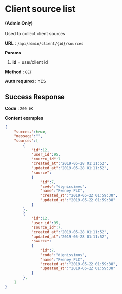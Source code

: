 # Client source list

#### (**Admin Only**)

Used to collect client sources

**URL** : `/api/admin/client/{id}/sources`

**Params**
1. **id** = user/client id

**Method** : `GET`

**Auth required** : YES

## Success Response

**Code** : `200 OK`

**Content examples**

```json
{
    "success":true,
    "message":"",
    "sources":[
        {
            "id":12,
            "user_id":95,
            "source_id":7,
            "created_at":"2019-05-28 01:11:52",
            "updated_at":"2019-05-28 01:11:52",
            "source":
            {
                "id":7,
                "code":"dignissimos",
                "name":"Feeney PLC",
                "created_at":"2019-05-22 01:59:38",
                "updated_at":"2019-05-22 01:59:38"
            }
        },
        {
            "id":12,
            "user_id":95,
            "source_id":7,
            "created_at":"2019-05-28 01:11:52",
            "updated_at":"2019-05-28 01:11:52",
            "source":
            {
                "id":7,
                "code":"dignissimos",
                "name":"Feeney PLC",
                "created_at":"2019-05-22 01:59:38",
                "updated_at":"2019-05-22 01:59:38"
            }
        },
    ]
}
```
